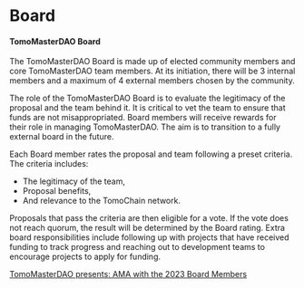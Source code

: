# Board

#### TomoMasterDAO Board

The TomoMasterDAO Board is made up of elected community members and core TomoMasterDAO team members. At its initiation, there will be 3 internal members and a maximum of 4 external members chosen by the community.

The role of the TomoMasterDAO Board is to evaluate the legitimacy of the proposal and the team behind it. It is critical to vet the team to ensure that funds are not misappropriated. Board members will receive rewards for their role in managing TomoMasterDAO. The aim is to transition to a fully external board in the future.

Each Board member rates the proposal and team following a preset criteria. The criteria includes:

* The legitimacy of the team,
* Proposal benefits,
* And relevance to the TomoChain network.

Proposals that pass the criteria are then eligible for a vote. If the vote does not reach quorum, the result will be determined by the Board rating. Extra board responsibilities include following up with projects that have received funding to track progress and reaching out to development teams to encourage projects to apply for funding.

[TomoMasterDAO presents: AMA with the 2023 Board Members](https://medium.com/tomochain/tomomasterdao-presents-ama-with-the-2023-board-members-800a44bf9b46)
